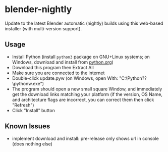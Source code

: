 # blender-nightly
Update to the latest Blender automatic (nightly) builds using this web-based installer (with multi-version support).

## Usage
* Install Python (install `python3` package on GNU+Linux systems; on Windows, download and install from [python.org](http://www.python.org))
* Download this program then Extract All
* Make sure you are connected to the internet
* Double-click update.pyw (on Windows, open With: "C:\Python??\pythonw.exe")
* The program should open a new small square Window, and immediately get the download links matching your platform (if the version, OS Name, and architecture flags are incorrect, you can correct them then click "Refresh")
* Click "Install" button

## Known Issues
* implement download and install: pre-release only shows url in console (does nothing else)
